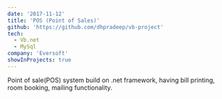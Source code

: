 ```yaml
---
date: '2017-11-12'
title: 'POS (Point of Sales)'
github: 'https://github.com/dhpradeep/vb-project'
tech:
  - Vb.net
  - MySql
company: 'Eversoft'
showInProjects: true
---
```


Point of sale(POS) system build on .net framework, having bill printing, room booking, mailing functionality.
